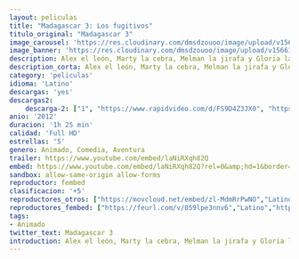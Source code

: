 ```yaml
---
layout: peliculas
title: "Madagascar 3: Los fugitivos"
titulo_original: "Madagascar 3"
image_carousel: 'https://res.cloudinary.com/dmsdzouoo/image/upload/v1566184328/MADAGASCAR3-min_c1gtyc.jpg'
image_banner: 'https://res.cloudinary.com/dmsdzouoo/image/upload/v1566184333/madagascar3-min_1_ow3hmh.jpg'
description: Alex el león, Marty la cebra, Melman la jirafa y Gloria la hipopótamo están decididos a regresar como sea al Zoo de Central Park en Nueva York. Tras abandonar África, toman un desvío y emergen, literalmente, en Europa, persiguiendo a los pingüinos y chimpancés que se las han arreglado para hacer saltar la banca de un casino de Montecarlo. Pronto, los animales son descubiertos por la capitana Chantel DuBois, una testaruda francesa encargada del control de animales, y a la que no le gusta nada que unos animales del zoo anden sueltos por su ciudad.
description_corta: Alex el león, Marty la cebra, Melman la jirafa y Gloria la hipopótamo están decididos a regresar como sea al Zoo de Central Park en Nueva York. Tras abandonar África, toman un desvío y emergen, literalmente, en Europa, persiguiendo a los pingüinos y chimpancés que se las han arreglado para..
category: 'peliculas'
idioma: 'Latino'
descargas: 'yes'
descargas2:
    descarga-2: ["1", "https://www.rapidvideo.com/d/FS9D4Z3JX0", "https://www.google.com/s2/favicons?domain=www.rapidvideo.com","RapidVideo","https://res.cloudinary.com/imbriitneysam/image/upload/v1541473684/mexico.png", "Latino", "Full HD"]
anio: '2012'
duracion: '1h 25 min'
calidad: 'Full HD'
estrellas: '5'
genero: Animado, Comedia, Aventura
trailer: https://www.youtube.com/embed/laNiRXqh82Q
embed: https://www.youtube.com/embed/laNiRXqh82Q?rel=0&amp;hd=1&border=0&wmode=opaque&enablejsapi=1&modestbranding=1&controls=1&showinfo=1
sandbox: allow-same-origin allow-forms
reproductor: fembed
clasificacion: '+5'
reproductores_otros: ["https://movcloud.net/embed/zl-MdmRrPwNO","Latino"]
reproductores_fembed: ["https://feurl.com/v/059lpe3nnv6","Latino","https://feurl.com/v/809e5gqqg79","Latino","","Latino"]
tags:
- Animado
twitter_text: Madagascar 3
introduction: Alex el león, Marty la cebra, Melman la jirafa y Gloria la hipopótamo están decididos a regresar como sea al Zoo de Central Park en Nueva York. Tras abandonar África, toman un desvío y emergen, literalmente, en Europa, persiguiendo a los pingüinos y chimpancés que se las han arreglado para..
---
```












